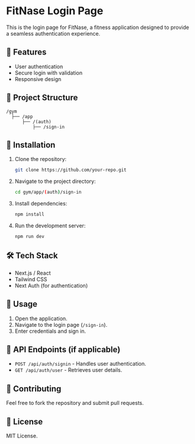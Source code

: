 # FitNase Login Page

This is the login page for FitNase, a fitness application designed to provide a seamless authentication experience.

## 📌 Features
- User authentication
- Secure login with validation
- Responsive design

## 📂 Project Structure
```
/gym
  ├── /app
      ├── /(auth)
          ├── /sign-in
```

## 🚀 Installation
1. Clone the repository:
   ```bash
   git clone https://github.com/your-repo.git
   ```
2. Navigate to the project directory:
   ```bash
   cd gym/app/(auth)/sign-in
   ```
3. Install dependencies:
   ```bash
   npm install
   ```
4. Run the development server:
   ```bash
   npm run dev
   ```

## 🛠 Tech Stack
- Next.js / React
- Tailwind CSS
- Next Auth (for authentication)

## 📖 Usage
1. Open the application.
2. Navigate to the login page (`/sign-in`).
3. Enter credentials and sign in.

## 🔗 API Endpoints (if applicable)
- `POST /api/auth/signin` - Handles user authentication.
- `GET /api/auth/user` - Retrieves user details.

## 🤝 Contributing
Feel free to fork the repository and submit pull requests.

## 📜 License
MIT License.



